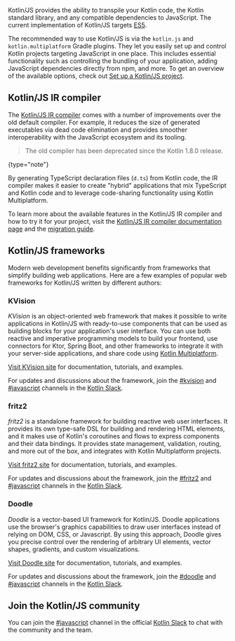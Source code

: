 [//]: # (title: Kotlin for JavaScript)

Kotlin/JS provides the ability to transpile your Kotlin code, the Kotlin standard library, and any compatible dependencies
to JavaScript. The current implementation of Kotlin/JS targets [ES5](https://www.ecma-international.org/ecma-262/5.1/).

The recommended way to use Kotlin/JS is via the `kotlin.js` and `kotlin.multiplatform` Gradle plugins. They let you easily set up and control Kotlin projects targeting JavaScript in one place. This includes essential functionality
such as controlling the bundling of your application, adding JavaScript dependencies directly from npm, and more. To get
an overview of the available options, check out [Set up a Kotlin/JS project](js-project-setup.md).

## Kotlin/JS IR compiler

The [Kotlin/JS IR compiler](js-ir-compiler.md) comes with a number of improvements over the old default compiler.
For example, it reduces the size of generated executables
via dead code elimination and provides smoother interoperability with the JavaScript ecosystem and its tooling.

> The old compiler has been deprecated since the Kotlin 1.8.0 release.
> 
{type="note"}

By generating TypeScript declaration files (`d.ts`) from Kotlin code, the IR compiler makes it easier to create "hybrid"
applications that mix TypeScript and Kotlin code and to leverage code-sharing functionality using Kotlin Multiplatform.

To learn more about the available features in the Kotlin/JS IR compiler and how to try it for your project, visit the
[Kotlin/JS IR compiler documentation page](js-ir-compiler.md) and the [migration guide](js-ir-migration.md).

## Kotlin/JS frameworks

Modern web development benefits significantly from frameworks that simplify building web applications.
Here are a few examples of popular web frameworks for Kotlin/JS written by different authors:

### KVision

_KVision_ is an object-oriented web framework that makes it possible to write applications in Kotlin/JS with ready-to-use components
that can be used as building blocks for your application's user interface. You can use both reactive and imperative programming
models to build your frontend, use connectors for Ktor, Spring Boot, and other frameworks to integrate it with your server-side
applications, and share code using [Kotlin Multiplatform](multiplatform.md).

[Visit KVision site](https://kvision.io) for documentation, tutorials, and examples.

For updates and discussions about the framework, join the [#kvision](https://kotlinlang.slack.com/messages/kvision) and
[#javascript](https://kotlinlang.slack.com/archives/C0B8L3U69) channels in the [Kotlin Slack](https://surveys.jetbrains.com/s3/kotlin-slack-sign-up).

### fritz2

_fritz2_ is a standalone framework for building reactive web user interfaces. It provides its own type-safe DSL for building
and rendering HTML elements, and it makes use of Kotlin's coroutines and flows to express components and their data bindings.
It provides state management, validation, routing, and more out of the box, and integrates with Kotlin Multiplatform projects.

[Visit fritz2 site](https://www.fritz2.dev) for documentation, tutorials, and examples.

For updates and discussions about the framework, join the [#fritz2](https://kotlinlang.slack.com/messages/fritz2) and
[#javascript](https://kotlinlang.slack.com/archives/C0B8L3U69) channels in the [Kotlin Slack](https://surveys.jetbrains.com/s3/kotlin-slack-sign-up).

### Doodle

_Doodle_ is a vector-based UI framework for Kotlin/JS. Doodle applications use the browser's graphics capabilities to draw
user interfaces instead of relying on DOM, CSS, or Javascript. By using this approach, Doodle gives you precise control
over the rendering of arbitrary UI elements, vector shapes, gradients, and custom visualizations.

[Visit Doodle site](https://nacular.github.io/doodle/) for documentation, tutorials, and examples.

For updates and discussions about the framework, join the [#doodle](https://kotlinlang.slack.com/messages/doodle) and
[#javascript](https://kotlinlang.slack.com/archives/C0B8L3U69) channels in the [Kotlin Slack](https://surveys.jetbrains.com/s3/kotlin-slack-sign-up).

## Join the Kotlin/JS community

You can join the [#javascript](https://kotlinlang.slack.com/archives/C0B8L3U69) channel in the official [Kotlin Slack](https://surveys.jetbrains.com/s3/kotlin-slack-sign-up)
to chat with the community and the team.